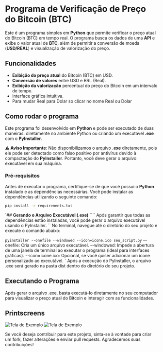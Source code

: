 
# **Programa de Verificação de Preço do Bitcoin (BTC)**

Este é um programa simples em **Python** que permite verificar o preço atual do Bitcoin (BTC) em tempo real. O programa busca os dados de uma **API** e exibe o valor atual de **BTC**, além de permitir a conversão de moeda (**USD/REAL**) e visualização de valorização do preço.

## **Funcionalidades**

- **Exibição do preço atual** do Bitcoin (BTC) em USD.
- **Conversão de valores** entre USD e BRL (Real).
- **Exibição da valorização** percentual do preço do Bitcoin em um intervalo de tempo.
- Interface gráfica intuitiva.
- Para mudar Real para Dolar so clicar no nome Real ou Dolar

## **Como rodar o programa**

Este programa foi desenvolvido em **Python** e pode ser executado de duas maneiras: diretamente no ambiente Python ou criando um executável **.exe** com o **PyInstaller**. 

**⚠️ Aviso Importante**: Não disponibilizamos o arquivo **.exe** diretamente, pois ele pode ser detectado como falso positivo por antivírus devido à compactação do **PyInstaller**. Portanto, você deve gerar o arquivo executável em sua máquina.

### **Pré-requisitos**

Antes de executar o programa, certifique-se de que você possui o **Python** instalado e as dependências necessárias. Você pode instalar as dependências utilizando o seguinte comando:

```bash
pip install -r requirements.txt
``````````
`## **Gerando o Arquivo Executável (.exe)**
    ````
    Após garantir que todas as dependências estão instaladas, você pode gerar o arquivo executável usando o PyInstaller.
``
    No terminal, navegue até o diretório do seu projeto e execute o comando abaixo:

``
pyinstaller --onefile --windowed --icon=icone.ico seu_script.py
    ``
    --onefile: Cria um único arquivo executável.
    --windowed: Impede a abertura de uma janela de terminal ao executar o programa (ideal para interfaces gráficas).
    --icon=icone.ico: Opcional, se você quiser adicionar um ícone personalizado ao executável.
`
    Após a execução do PyInstaller, o arquivo .exe será gerado na pasta dist dentro do diretório do seu projeto.

## **Executando o Programa**

Após gerar o arquivo .exe, basta executá-lo diretamente no seu computador para visualizar o preço atual do Bitcoin e interagir com as funcionalidades.

## **Printscreens**

![Tela de Exemplo](https://raw.githubusercontent.com/Suares5k/Bitcoin-Price-Live-Widget/refs/heads/master/Screenshot_129.png)
![Tela de Exemplo](https://raw.githubusercontent.com/Suares5k/Bitcoin-Price-Live-Widget/refs/heads/master/Screenshot_130.png)



Se você deseja contribuir para este projeto, sinta-se à vontade para criar um fork, fazer alterações e enviar pull requests. Agradecemos suas contribuições!

